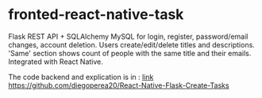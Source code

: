 # fronted-react-native-task
Flask REST API + SQLAlchemy MySQL for login, register, password/email changes, account deletion. Users create/edit/delete titles and descriptions. 'Same' section shows count of people with the same title and their emails. Integrated with React Native.

The code backend and explication is in : [link](https://github.com/diegoperea20/React-Native-Flask-Create-Tasks)
https://github.com/diegoperea20/React-Native-Flask-Create-Tasks

